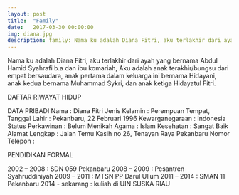 ```yaml
---
layout: post
title:  "Family"
date:   2017-03-30 00:00:00
img: diana.jpg
description: family: Nama ku adalah Diana Fitri, aku terlakhir dari ayah yang bernama Abdul Hamid Syahrafi b.a dan ibu komariah, Aku adalah anak terakhir/bungsu dari empat bersaudara, anak pertama dalam keluarga ini bernama Hidayani, anak kedua bernama Muhammad Sykri, dan anak ketiga Hidayatul Fitri. 
---
```


Nama ku adalah Diana Fitri, aku terlakhir dari ayah yang bernama Abdul Hamid Syahrafi b.a dan ibu komariah, Aku adalah anak terakhir/bungsu dari empat bersaudara, anak pertama dalam keluarga ini bernama Hidayani, anak kedua bernama Muhammad Sykri, dan anak ketiga Hidayatul Fitri. 


DAFTAR RIWAYAT HIDUP

DATA PRIBADI
Nama : Diana Fitri
Jenis Kelamin : Perempuan
Tempat, Tanggal Lahir : Pekanbaru, 22 Februari 1996
Kewarganegaraan : Indonesia
Status Perkawinan : Belum Menikah
Agama : Islam
Kesehatan : Sangat Baik
Alamat Lengkap : Jalan Temu Kasih no 26, Tenayan Raya Pekanbaru
Nomor Telepon : 

PENDIDIKAN FORMAL

2002 – 2008 : SDN 059 Pekanbaru
2008 – 2009 : Pesantren Syahruddiniyah
2009 – 2011 : MTSN PP Darul Ullum
2011 – 2014 : SMAN 11 Pekanbaru 
2014 - sekarang : kuliah di UIN SUSKA RIAU


